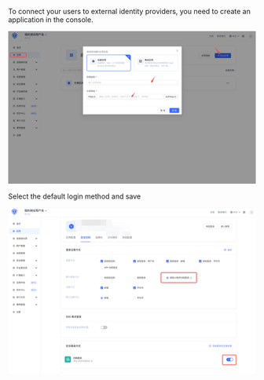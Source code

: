 <IntegrationDetailCard :title="`Create an application in ${$localeConfig.brandName}`">

To connect your users to external identity providers, you need to create an application in the console.

<img src="../../images/connections/wechat/create-app-01.png" class="md-img-padding" />

Select the default login method and save

<img src="../../images/connections/wechat/create-app-02.png" class="md-img-padding" />

</IntegrationDetailCard>
